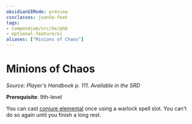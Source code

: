 ```yaml
---
obsidianUIMode: preview
cssclasses: json5e-feat
tags:
- compendium/src/5e/phb
- optional-feature/ei
aliases: ["Minions of Chaos"]
---
```

# Minions of Chaos
*Source: Player's Handbook p. 111. Available in the <span title='Systems Reference Document (5.1)'>SRD</span>*  

**Prerequisite**: 9th-level

You can cast [conjure elemental](2-Mechanics/CLI/spells/conjure-elemental.md) once using a warlock spell slot. You can't do so again until you finish a long rest.